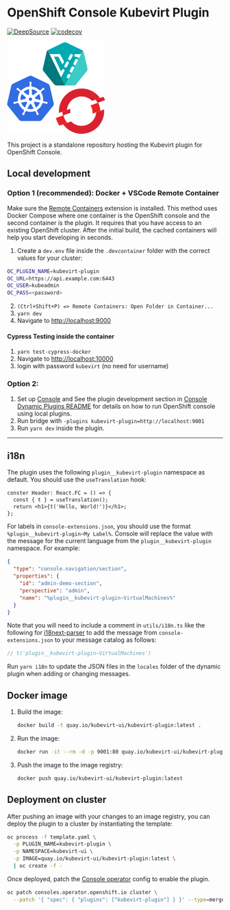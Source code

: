 # OpenShift Console Kubevirt Plugin

[![DeepSource](https://deepsource.io/gh/kubevirt-ui/kubevirt-plugin.svg/?label=active+issues&show_trend=true&token=EL0lOflk4suZx1hYxP2bbqPP)](https://deepsource.io/gh/kubevirt-ui/kubevirt-plugin/?ref=repository-badge)
[![codecov](https://codecov.io/gh/kubevirt-ui/kubevirt-plugin/branch/main/graph/badge.svg?token=W9I1PI7C4O)](https://codecov.io/gh/kubevirt-ui/kubevirt-plugin)

![alt kubevirt ui logos](https://raw.githubusercontent.com/kubevirt-ui/kubevirt-plugin/main/images/logos.png)

This project is a standalone repository hosting the Kubevirt plugin
for OpenShift Console.

## Local development

### Option 1 (recommended): Docker + VSCode Remote Container

Make sure the [Remote Containers](https://marketplace.visualstudio.com/items?itemName=ms-vscode-remote.remote-containers)
extension is installed. This method uses Docker Compose where one container is
the OpenShift console and the second container is the plugin. It requires that
you have access to an existing OpenShift cluster. After the initial build, the
cached containers will help you start developing in seconds.

1. Create a `dev.env` file inside the `.devcontainer` folder with the correct values for your cluster:

```bash
OC_PLUGIN_NAME=kubevirt-plugin
OC_URL=https://api.example.com:6443
OC_USER=kubeadmin
OC_PASS=<password>
```

2. `(Ctrl+Shift+P) => Remote Containers: Open Folder in Container...`
3. `yarn dev`
4. Navigate to <http://localhost:9000>

#### Cypress Testing inside the container

1. `yarn test-cypress-docker`
2. Navigate to <http://localhost:10000>
3. login with password `kubevirt` (no need for username)

### Option 2:

1. Set up [Console](https://github.com/openshift/console) and See the plugin development section in [Console Dynamic Plugins README](https://github.com/openshift/console/blob/master/frontend/packages/console-dynamic-plugin-sdk/README.md) for details on how to run OpenShift console using local plugins.
2. Run bridge with `-plugins kubevirt-plugin=http://localhost:9001`
3. Run `yarn dev` inside the plugin.

---

## i18n

The plugin uses the following
`plugin__kubevirt-plugin` namespace as default. You should use the `useTranslation` hook:

```tsx
conster Header: React.FC = () => {
  const { t } = useTranslation();
  return <h1>{t('Hello, World!')}</h1>;
};
```

For labels in `console-extensions.json`, you should use the format
`%plugin__kubevirt-plugin~My Label%`. Console will replace the value with
the message for the current language from the `plugin__kubevirt-plugin`
namespace. For example:

```json
{
  "type": "console.navigation/section",
  "properties": {
    "id": "admin-demo-section",
    "perspective": "admin",
    "name": "%plugin__kubevirt-plugin~VirtualMachines%"
  }
}
```

Note that you will need to include a comment in `utils/i18n.ts` like the
following for [i18next-parser](https://github.com/i18next/i18next-parser) to
add the message from `console-extensions.json` to your message catalog as follows:

```ts
// t('plugin__kubevirt-plugin~VirtualMachines')
```

Run `yarn i18n` to update the JSON files in the `locales` folder of the
dynamic plugin when adding or changing messages.

## Docker image

1. Build the image:
   ```sh
   docker build -t quay.io/kubevirt-ui/kubevirt-plugin:latest .
   ```
2. Run the image:
   ```sh
   docker run -it --rm -d -p 9001:80 quay.io/kubevirt-ui/kubevirt-plugin:latest
   ```
3. Push the image to the image registry:
   ```sh
   docker push quay.io/kubevirt-ui/kubevirt-plugin:latest
   ```

## Deployment on cluster

After pushing an image with your changes to an image registry, you can deploy
the plugin to a cluster by instantiating the template:

```sh
oc process -f template.yaml \
  -p PLUGIN_NAME=kubevirt-plugin \
  -p NAMESPACE=kubevirt-ui \
  -p IMAGE=quay.io/kubevirt-ui/kubevirt-plugin:latest \
  | oc create -f -
```

Once deployed, patch the
[Console operator](https://github.com/openshift/console-operator)
config to enable the plugin.

```sh
oc patch consoles.operator.openshift.io cluster \
  --patch '{ "spec": { "plugins": ["kubevirt-plugin"] } }' --type=merge
```
